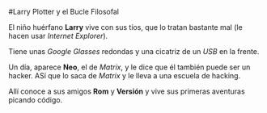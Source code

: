 #Larry Plotter y el Bucle Filosofal

El niño huérfano **Larry** vive con sus tíos, que lo tratan bastante mal
(le hacen usar *Internet Explorer*).

Tiene unas *Google Glasses* redondas y una cicatriz de un *USB* en la frente.

Un día, aparece **Neo**, el de *Matrix*, y le dice que él también puede ser un hacker.
ASí que lo saca de *Matrix* y le lleva a una escuela de hacking.

Allí conoce a sus amigos **Rom** y **Versión** y vive sus primeras aventuras picando código.
